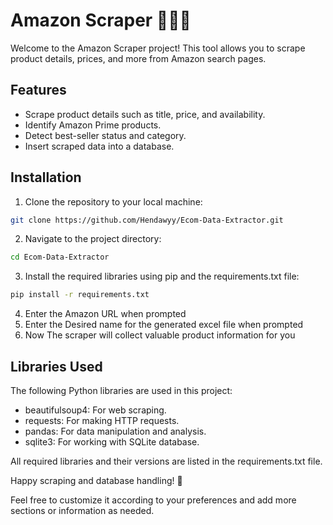 # Amazon Scraper 🛒🕵️‍♂️

Welcome to the Amazon Scraper project! This tool allows you to scrape product details, prices, and more from Amazon search pages.

## Features

- Scrape product details such as title, price, and availability.
- Identify Amazon Prime products.
- Detect best-seller status and category. 
- Insert scraped data into a database.

## Installation

1. Clone the repository to your local machine:

```bash
git clone https://github.com/Hendawyy/Ecom-Data-Extractor.git
```

2. Navigate to the project directory:
```bash
cd Ecom-Data-Extractor
```
3. Install the required libraries using pip and the requirements.txt file:
```bash
pip install -r requirements.txt

```
4. Enter the Amazon URL when prompted
5. Enter the Desired name for the generated excel file when prompted
6. Now The scraper will collect valuable product information for you

## Libraries Used

The following Python libraries are used in this project:
 - beautifulsoup4: For web scraping.
 - requests: For making HTTP requests.
 - pandas: For data manipulation and analysis.
 - sqlite3: For working with SQLite database.

All required libraries and their versions are listed in the requirements.txt file.

Happy scraping and database handling! 🚀


Feel free to customize it according to your preferences and add more sections or information as needed.
